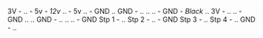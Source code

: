 3V -	..	- 5v *- 12v*
	..	- 5v
	..	- GND
	..
GND -	..
	..
	..	- GND *- Black*
	..
3V -	..
	..	- GND
	..
	..
GND -	..
	..
	..	- GND
Stp 1 -	..
Stp 2 -	..	- GND
Stp 3 -	..
Stp 4 -	..
GND -	..

